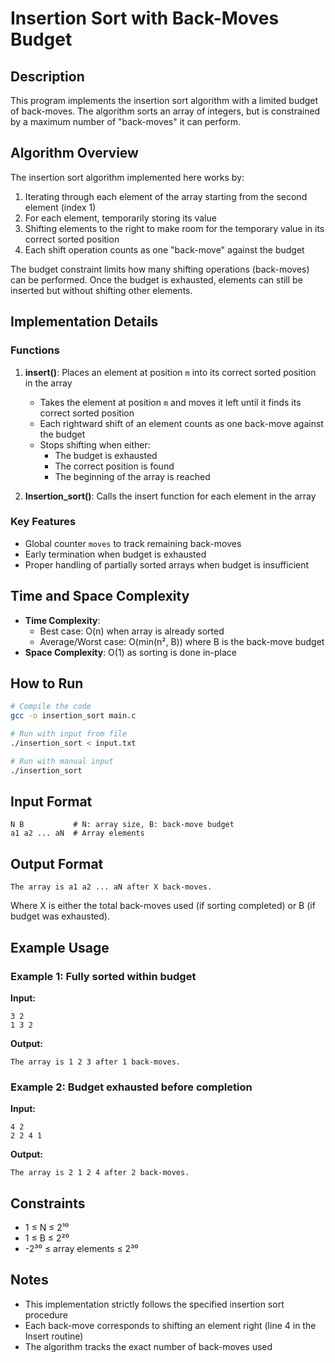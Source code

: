 # Insertion Sort with Back-Moves Budget

## Description
This program implements the insertion sort algorithm with a limited budget of back-moves. The algorithm sorts an array of integers, but is constrained by a maximum number of "back-moves" it can perform.

## Algorithm Overview
The insertion sort algorithm implemented here works by:
1. Iterating through each element of the array starting from the second element (index 1)
2. For each element, temporarily storing its value
3. Shifting elements to the right to make room for the temporary value in its correct sorted position
4. Each shift operation counts as one "back-move" against the budget

The budget constraint limits how many shifting operations (back-moves) can be performed. Once the budget is exhausted, elements can still be inserted but without shifting other elements.

## Implementation Details

### Functions
1. **insert()**: Places an element at position `m` into its correct sorted position in the array
   - Takes the element at position `m` and moves it left until it finds its correct sorted position
   - Each rightward shift of an element counts as one back-move against the budget
   - Stops shifting when either:
     - The budget is exhausted
     - The correct position is found
     - The beginning of the array is reached

2. **Insertion_sort()**: Calls the insert function for each element in the array

### Key Features
- Global counter `moves` to track remaining back-moves
- Early termination when budget is exhausted
- Proper handling of partially sorted arrays when budget is insufficient

## Time and Space Complexity
- **Time Complexity**: 
  - Best case: O(n) when array is already sorted
  - Average/Worst case: O(min(n², B)) where B is the back-move budget
- **Space Complexity**: O(1) as sorting is done in-place

## How to Run
```bash
# Compile the code
gcc -o insertion_sort main.c

# Run with input from file
./insertion_sort < input.txt

# Run with manual input
./insertion_sort
```

## Input Format
```
N B           # N: array size, B: back-move budget
a1 a2 ... aN  # Array elements
```

## Output Format
```
The array is a1 a2 ... aN after X back-moves.
```
Where X is either the total back-moves used (if sorting completed) or B (if budget was exhausted).

## Example Usage

### Example 1: Fully sorted within budget
**Input:**
```
3 2
1 3 2
```

**Output:**
```
The array is 1 2 3 after 1 back-moves.
```

### Example 2: Budget exhausted before completion
**Input:**
```
4 2
2 2 4 1
```

**Output:**
```
The array is 2 1 2 4 after 2 back-moves.
```

## Constraints
- 1 ≤ N ≤ 2¹⁰
- 1 ≤ B ≤ 2²⁰
- -2³⁰ ≤ array elements ≤ 2³⁰

## Notes
- This implementation strictly follows the specified insertion sort procedure
- Each back-move corresponds to shifting an element right (line 4 in the Insert routine)
- The algorithm tracks the exact number of back-moves used

